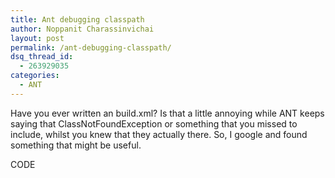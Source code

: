 ```yaml
---
title: Ant debugging classpath
author: Noppanit Charassinvichai
layout: post
permalink: /ant-debugging-classpath/
dsq_thread_id:
  - 263929035
categories:
  - ANT
---
```

Have you ever written an build.xml? Is that a little annoying while ANT keeps saying that ClassNotFoundException or something that you missed to include, whilst you knew that they actually there. So, I google and found something that might be useful.

<div class="codetop">
  CODE
</div>

<div class="codemain">
  <target name="debug&#34 ></p> 
  
  <p>
    ???? <property name=&#34myclasspath&#34 refid=&#34classpath&#34/>
  </p>
  
  <p>
    ???? <echo message=&#34Classpath = ${myclasspath}&#34/>
  </p>
  
  <p>
    </target>
  </p>
</div>